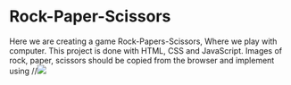 # Rock-Paper-Scissors

Here we are creating a game Rock-Papers-Scissors, Where we play with computer. 
This project is done with HTML, CSS and JavaScript.
Images of rock, paper, scissors should be copied from the browser and implement using //<img src="image link here">
